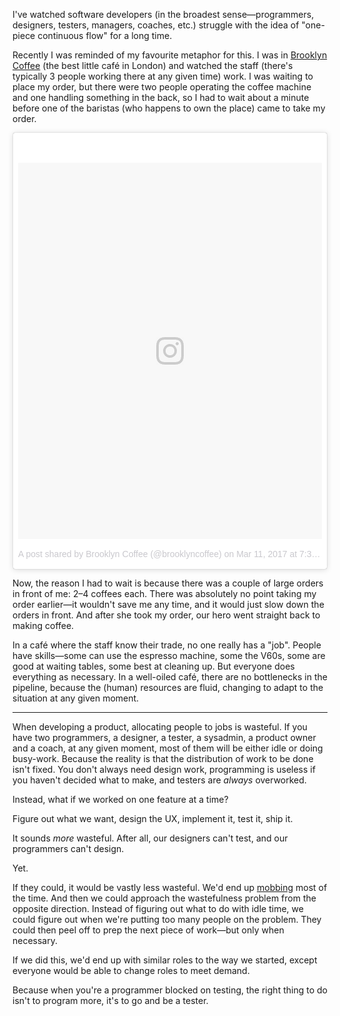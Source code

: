 I've watched software developers (in the broadest sense—programmers, designers, testers, managers, coaches, etc.) struggle with the idea of "one-piece continuous flow" for a long time.

Recently I was reminded of my favourite metaphor for this. I was in [Brooklyn Coffee][] (the best little café in London) and watched the staff (there's typically 3 people working there at any given time) work. I was waiting to place my order, but there were two people operating the coffee machine and one handling something in the back, so I had to wait about a minute before one of the baristas (who happens to own the place) came to take my order.

<blockquote class="instagram-media" data-instgrm-permalink="https://www.instagram.com/p/BRgMWO4DUKb/" data-instgrm-version="8" style=" background:#FFF; border:0; border-radius:3px; box-shadow:0 0 1px 0 rgba(0,0,0,0.5),0 1px 10px 0 rgba(0,0,0,0.15); margin: 1px; max-width:658px; padding:0; width:99.375%; width:-webkit-calc(100% - 2px); width:calc(100% - 2px);"><div style="padding:8px;"> <div style=" background:#F8F8F8; line-height:0; margin-top:40px; padding:61.94444444444444% 0; text-align:center; width:100%;"> <div style=" background:url(data:image/png;base64,iVBORw0KGgoAAAANSUhEUgAAACwAAAAsCAMAAAApWqozAAAABGdBTUEAALGPC/xhBQAAAAFzUkdCAK7OHOkAAAAMUExURczMzPf399fX1+bm5mzY9AMAAADiSURBVDjLvZXbEsMgCES5/P8/t9FuRVCRmU73JWlzosgSIIZURCjo/ad+EQJJB4Hv8BFt+IDpQoCx1wjOSBFhh2XssxEIYn3ulI/6MNReE07UIWJEv8UEOWDS88LY97kqyTliJKKtuYBbruAyVh5wOHiXmpi5we58Ek028czwyuQdLKPG1Bkb4NnM+VeAnfHqn1k4+GPT6uGQcvu2h2OVuIf/gWUFyy8OWEpdyZSa3aVCqpVoVvzZZ2VTnn2wU8qzVjDDetO90GSy9mVLqtgYSy231MxrY6I2gGqjrTY0L8fxCxfCBbhWrsYYAAAAAElFTkSuQmCC); display:block; height:44px; margin:0 auto -44px; position:relative; top:-22px; width:44px;"></div></div><p style=" color:#c9c8cd; font-family:Arial,sans-serif; font-size:14px; line-height:17px; margin-bottom:0; margin-top:8px; overflow:hidden; padding:8px 0 7px; text-align:center; text-overflow:ellipsis; white-space:nowrap;"><a href="https://www.instagram.com/p/BRgMWO4DUKb/" style=" color:#c9c8cd; font-family:Arial,sans-serif; font-size:14px; font-style:normal; font-weight:normal; line-height:17px; text-decoration:none;" target="_blank">A post shared by Brooklyn Coffee (@brooklyncoffee)</a> on <time style=" font-family:Arial,sans-serif; font-size:14px; line-height:17px;" datetime="2017-03-11T15:33:32+00:00">Mar 11, 2017 at 7:33am PST</time></p></div></blockquote>

Now, the reason I had to wait is because there was a couple of large orders in front of me: 2–4 coffees each. There was absolutely no point taking my order earlier—it wouldn't save me any time, and it would just slow down the orders in front. And after she took my order, our hero went straight back to making coffee.

In a café where the staff know their trade, no one really has a "job". People have skills—some can use the espresso machine, some the V60s, some are good at waiting tables, some best at cleaning up. But everyone does everything as necessary. In a well-oiled café, there are no bottlenecks in the pipeline, because the (human) resources are fluid, changing to adapt to the situation at any given moment.

---

When developing a product, allocating people to jobs is wasteful. If you have two programmers, a designer, a tester, a sysadmin, a product owner and a coach, at any given moment, most of them will be either idle or doing busy-work. Because the reality is that the distribution of work to be done isn't fixed. You don't always need design work, programming is useless if you haven't decided what to make, and testers are *always* overworked.

Instead, what if we worked on one feature at a time?

Figure out what we want, design the UX, implement it, test it, ship it.

It sounds *more* wasteful. After all, our designers can't test, and our programmers can't design.

Yet.

If they could, it would be vastly less wasteful. We'd end up [mobbing][Mob programming] most of the time. And then we could approach the wastefulness problem from the opposite direction. Instead of figuring out what to do with idle time, we could figure out when we're putting too many people on the problem. They could then peel off to prep the next piece of work—but only when necessary.

If we did this, we'd end up with similar roles to the way we started, except everyone would be able to change roles to meet demand.

Because when you're a programmer blocked on testing, the right thing to do isn't to program more, it's to go and be a tester.

[Brooklyn Coffee]: http://www.brooklyncoffee.co.uk/
[Mob programming]: https://en.wikipedia.org/wiki/Mob_programming

<script async defer src="//platform.instagram.com/en_US/embeds.js"></script>
